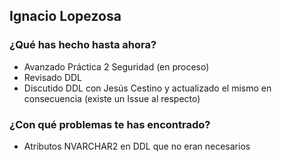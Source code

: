 ## Ignacio Lopezosa
### ¿Qué has hecho hasta ahora?
- Avanzado Práctica 2 Seguridad (en proceso)
- Revisado DDL
- Discutido DDL con Jesús Cestino y actualizado el mismo en consecuencia (existe un Issue al respecto)
### ¿Con qué problemas te has encontrado?
- Atributos NVARCHAR2 en DDL que no eran necesarios
<br><br>

